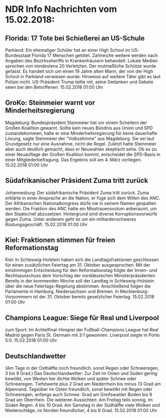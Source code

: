 # NDR Info Nachrichten vom 15.02.2018:


## Florida: 17 Tote bei Schießerei an US-Schule
Parkland: Ein ehemaliger Schüler hat an einer High School im US-Bundesstaat Florida 17 Menschen getötet. Zahlreiche weitere werden nach Angaben des Bezirkssheriffs in Krankenhäusern behandelt. Lokale Medien sprechen von mindestens 20 Verletzten. Der mutmaßliche Schütze wurde gefasst. Es handelt sich um einen 19 Jahre alten Mann, der von der High School in Parkland verwiesen wurde. Hinweise auf weitere Täter gibt es laut Polizei nicht. US-Präsident Trump teilte mit, seine Gedanken und Gebete seien bei den Betroffenen. 15.02.2018 01:00 Uhr 

## GroKo: Steinmeier warnt vor Minderheitsregierung
Magdeburg: Bundespräsident Steinmeier hat vor einem Scheitern der Großen Koalition gewarnt. Sollte kein neues Bündnis aus Union und SPD zustandekommen, halte er eine Minderheitsregierung für keine dauerhafte Lösung, sagte Steinmeier der "Volksstimme" aus Magdeburg. Sie sei laut Grundgesetz nur eine Ausnahme, nicht die Regel. Zuletzt hatte Steinmeier aber auch deutlich gemacht, dass er Neuwahlen skeptisch sehe. Ob es zu einer Neuauflage der Großen Koalition kommt, entscheidet die SPD-Basis in einer Mitgliederbefragung. Das Ergebnis soll am 4. März vorliegen. 15.02.2018 01:00 Uhr 

## Südafrikanischer Präsident Zuma tritt zurück
Johannesburg: Der südafrikanische Präsident Zuma tritt zurück. Zuma erklärte in einer Ansprache an die Nation, er füge sich dem Willen des ANC. Der Afrikanischen Nationalkongress dürfe nie in seinem Namen gespalten werden. Die Fraktion des ANC hatte ein Misstrauensvotum anberaumt, um den Staatschef abzusetzen. Hintergrund sind diverse Korruptionsvorwürfe gegen Zuma. Unter anderem geht es um ein milliardenschweres Rüstungsgeschäft. 15.02.2018 01:00 Uhr 

## Kiel: Fraktionen stimmen für freien Reformationstag
Kiel: In Schleswig-Holstein haben sich die Landtagsfraktionen geschlossen für einen zusätzlichen Feiertag am 31. Oktober ausgesprochen. Mit der einstimmigen Entscheidung für den Reformationstag folgte der Innen- und Rechtsausschuss dem Vorschlag der norddeutschen Ministerpräsidenten. Bereits in der kommenden Woche soll der Landtag in Schleswig-Holstein über die neue Feiertags-Regelung abstimmen. Anschließend folgen die Parlamente in Hamburg, Niedersachsen und Bremen. In Mecklenburg-Vorpommern ist der 31. Oktober bereits gesetzlicher Feiertag. 15.02.2018 01:00 Uhr 

## Champions League: Siege für Real und Liverpool
zum Sport: Im Achtelfinal-Hinspiel der Fußball-Champions League hat Real Madrid gegen Paris St. Germain mit 3:1 gewonnen. Liverpool siegte in Porto 5:0. 15.02.2018 01:00 Uhr 

## Deutschlandwetter
(Am Tage in der Osthälfte noch freundlich, sonst Regen oder Schneeregen, 3 bis 9 Grad.) Das Deutschlandwetter: Zur Zeit im Osten und Süden gering bewölkt, von Westen her dichte Wolken und später Schnee oder Schneeregen. Tiefstwerte plus 2 Grad am Niederrhein bis minus 13 Grad am Alpenrand. Tagsüber im Osten freundlich, sonst bewölkt mit Regen oder Schneeregen, anfangs auch Schnee. Grad am Greifswalder Boden bis 9 Grad am Oberrhein. Die weiteren Aussichten: Am Freitag teils sonnig, im Süden Regen. 4 bis 10 Grad. Am Samstag in der Südhälfte viele Wolken und Niederschläge, im Norden freundlicher, 4 bis 9 Grad. 15.02.2018 01:00 Uhr 
